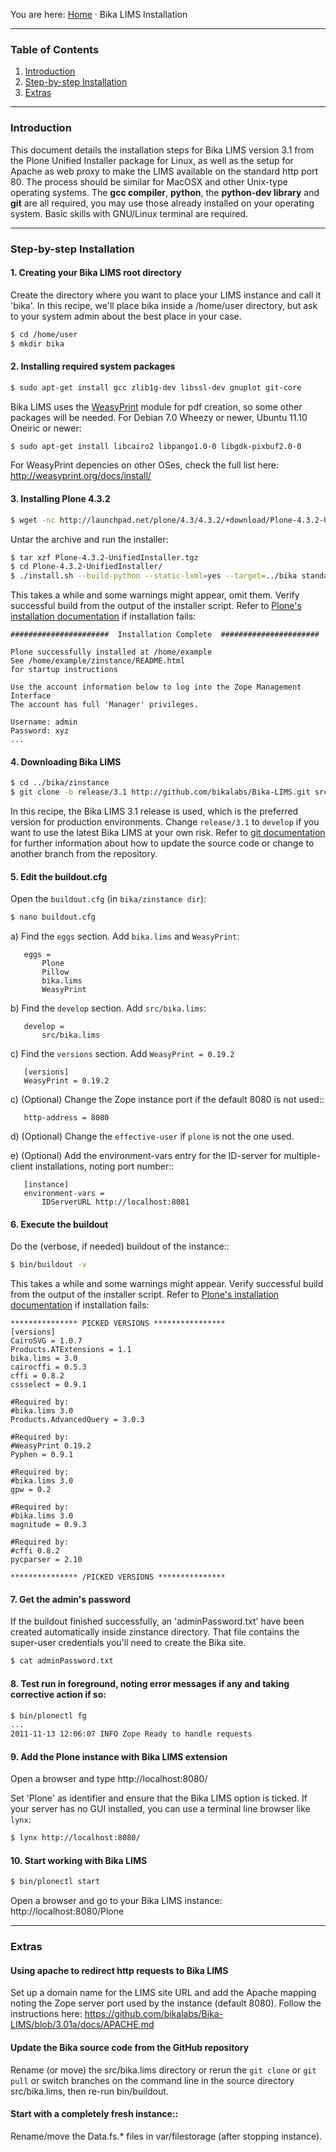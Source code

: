 You are here: [Home](https://github.com/bikalabs/Bika-LIMS/wiki) · Bika LIMS Installation
***
### Table of Contents
1. [Introduction](#introduction)
2. [Step-by-step Installation](#step-by-step-installation)
3. [Extras](#extras)

***

### Introduction
This document details the installation steps for Bika LIMS version 3.1 from the Plone Unified Installer package for Linux, as well as the setup for Apache as web proxy to make the LIMS available on the standard http port 80. The process should be similar for MacOSX and other Unix-type operating systems. The **gcc compiler**, **python**, the **python-dev library** and **git** are all required,  you may use those already installed on your operating system. Basic skills with GNU/Linux terminal are required.

***
### Step-by-step Installation

#### 1. Creating your Bika LIMS root directory
Create the directory where you want to place your LIMS instance and call it 'bika'. In this recipe, we'll place bika inside a /home/user directory, but ask to your system admin about the best place in your case.
```bash
$ cd /home/user
$ mkdir bika
```
#### 2. Installing required system packages
```bash
$ sudo apt-get install gcc zlib1g-dev libssl-dev gnuplot git-core
```
Bika LIMS uses the [WeasyPrint](http://weasyprint.org) module for pdf creation, so some other packages will be needed. For Debian 7.0 Wheezy or newer, Ubuntu 11.10 Oneiric or newer:

```bash
$ sudo apt-get install libcairo2 libpango1.0-0 libgdk-pixbuf2.0-0
```

For WeasyPrint depencies on other OSes, check the full list here: http://weasyprint.org/docs/install/

#### 3. Installing Plone 4.3.2

```bash
$ wget -nc http://launchpad.net/plone/4.3/4.3.2/+download/Plone-4.3.2-UnifiedInstaller.tgz
```

Untar the archive and run the installer:

```bash
$ tar xzf Plone-4.3.2-UnifiedInstaller.tgz
$ cd Plone-4.3.2-UnifiedInstaller/
$ ./install.sh --build-python --static-lxml=yes --target=../bika standalone
```

This takes a while and some warnings might appear, omit them. Verify successful build from the output of the installer script. Refer to [Plone's installation documentation](http://plone.org/documentation/topic/Installation) if installation fails:

    ######################  Installation Complete  ######################

    Plone successfully installed at /home/example
    See /home/example/zinstance/README.html
    for startup instructions

    Use the account information below to log into the Zope Management Interface
    The account has full 'Manager' privileges.

    Username: admin
    Password: xyz
    ...


#### 4. Downloading Bika LIMS

```bash
$ cd ../bika/zinstance
$ git clone -b release/3.1 http://github.com/bikalabs/Bika-LIMS.git src/bika.lims
```

In this recipe, the Bika LIMS 3.1 release is used, which is the preferred version for production environments. Change ```release/3.1``` to ```develop``` if you want to use the latest Bika LIMS at your own risk. Refer to [git documentation](http://git-scm.com/documentation) for further information about how to update the source code or change to another branch from the repository. 

#### 5. Edit the buildout.cfg
Open the ``buildout.cfg`` (in ``bika/zinstance dir``):

```bash
$ nano buildout.cfg
```

  a) Find the ``eggs`` section.  Add ``bika.lims`` and ``WeasyPrint``:

       eggs =
           Plone
           Pillow
           bika.lims
           WeasyPrint

   b) Find the ``develop`` section. Add ``src/bika.lims``:

       develop =
           src/bika.lims
   
   c) Find the ``versions`` section. Add ``WeasyPrint = 0.19.2``

       [versions]
       WeasyPrint = 0.19.2

   c) (Optional) Change the Zope instance port if the default 8080 is not used::

       http-address = 8080

   d) (Optional) Change the ``effective-user`` if ``plone`` is not the one used. 

   e) (Optional) Add the environment-vars entry for the ID-server for multiple-client
       installations, noting port number::

       [instance]
       environment-vars =
           IDServerURL http://localhost:8081


#### 6. Execute the buildout
Do the (verbose, if needed) buildout of the instance::

```bash
$ bin/buildout -v
```

This takes a while and some warnings might appear. Verify successful build from the output of the installer script. Refer to [Plone's installation documentation](http://plone.org/documentation/topic/Installation) if installation fails:
```
*************** PICKED VERSIONS ****************
[versions]
CairoSVG = 1.0.7
Products.ATExtensions = 1.1
bika.lims = 3.0
cairocffi = 0.5.3
cffi = 0.8.2
cssselect = 0.9.1

#Required by:
#bika.lims 3.0
Products.AdvancedQuery = 3.0.3

#Required by:
#WeasyPrint 0.19.2
Pyphen = 0.9.1

#Required by:
#bika.lims 3.0
gpw = 0.2

#Required by:
#bika.lims 3.0
magnitude = 0.9.3

#Required by:
#cffi 0.8.2
pycparser = 2.10

*************** /PICKED VERSIONS ***************
```

#### 7. Get the admin's password
If the buildout finished successfully, an 'adminPassword.txt' have been created automatically inside zinstance directory. That file contains the super-user credentials you'll need to create the Bika site.
```bash
$ cat adminPassword.txt
```

#### 8. Test run in foreground, noting error messages if any and taking corrective action if so:
```bash
$ bin/plonectl fg
...
2011-11-13 12:06:07 INFO Zope Ready to handle requests
```

#### 9. Add the Plone instance with Bika LIMS extension
Open a browser and type http://localhost:8080/

Set 'Plone' as identifier and ensure that the Bika LIMS option is ticked.
If your server has no GUI installed, you can use a terminal line browser like ``lynx``:
```bash
$ lynx http://localhost:8080/
```

#### 10. Start working with Bika LIMS
```bash
$ bin/plonectl start
```
Open a browser and go to your Bika LIMS instance: http://localhost:8080/Plone

***
### Extras
#### Using apache to redirect http requests to Bika LIMS
Set up a domain name for the LIMS site URL and add the Apache mapping noting the Zope server port used by the instance (default 8080).
Follow the instructions here: https://github.com/bikalabs/Bika-LIMS/blob/3.01a/docs/APACHE.md

#### Update the Bika source code from the GitHub repository
Rename (or move) the src/bika.lims directory or rerun the ``git clone`` or ``git pull`` or switch branches on the command line in the source directory src/bika.lims, then re-run bin/buildout.

#### Start with a completely fresh instance::
Rename/move the Data.fs.* files in var/filestorage (after stopping instance). 
